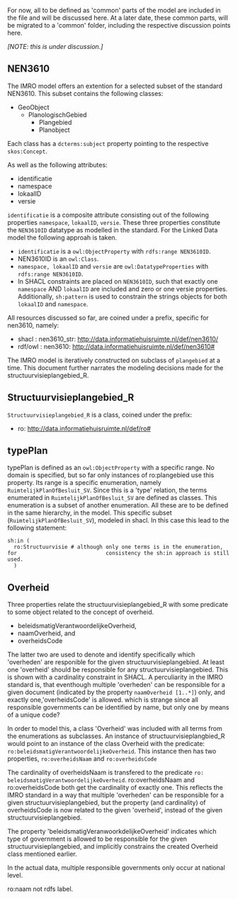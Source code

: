 For now, all to be defined as 'common' parts of the model are included in the file and will be discussed here. At a later date, these common parts, will be migrated to a 'common' folder, including the respective discussion points here. 

*[NOTE: this is under discussion.]*


## NEN3610
The IMRO model offers an extention for a selected subset of the standard NEN3610. This subset contains the following classes:

- GeoObject
	- PlanologischGebied
		- Plangebied
		- Planobject

Each class has a `dcterms:subject` property pointing to the respective `skos:Concept`. 

As well as the following attributes:
- identificatie
- namespace
- lokaalID
- versie

`identificatie` is a composite attribute consisting out of the following properties `namespace`, `lokaalID`, `versie`. These three properties constitute the `NEN3610ID` datatype as modelled in the standard. For the Linked Data model the following approah is taken. 
- `identificatie` is a `owl:ObjectProperty` with `rdfs:range NEN3610ID`.
- NEN3610ID is an `owl:Class`.
- `namespace, lokaalID` and `versie` are `owl:DatatypeProperties` with `rdfs:range NEN3610ID`.
- In SHACL constraints are placed on `NEN3610ID`, such that exactly one `namespace` AND `lokaalID` are included and zero or one versie properties. Additionally, `sh:pattern` is used to constrain the strings objects for both `lokaalID` and `namespace`.

All resources discussed so far, are coined under a prefix, specific for nen3610, namely:
-  shacl : nen3610_str: <http://data.informatiehuisruimte.nl/def/nen3610/> 
-  rdf/owl : nen3610: <http://data.informatiehuisruimte.nl/def/nen3610#> 

The IMRO model is iteratively constructed on subclass of `plangebied` at a time. This document further narrates the modeling decisions made for the structuurvisieplangebied_R.

## Structuurvisieplangebied_R

`Structuurvisieplangebied_R` is a class, coined under the prefix:
- ro: <http://data.informatiehuisruimte.nl/def/ro#> 

## typePlan

typePlan is defined as an `owl:ObjectProperty` with a specific range. No domain is specified, but so far only instances of ro:plangebied use this property. Its range is a specific enumeration, namely `RuimtelijkPlanOfBesluit_SV`. Since this is a 'type' relation, the terms enumerated in `RuimtelijkPlanOfBesluit_SV` are defined as classes. This enumeration is a subset of another enumeration. All these are to be defined in the same hierarchy, in the model. This specific subset (`RuimtelijkPlanOfBesluit_SV`), modeled in shacl. In this case this lead to the following statement:
```
sh:in (
  ro:Structuurvisie # although only one terms is in the enumeration, for 							consistency the sh:in approach is still used.
  )
```

## Overheid

Three properties relate the structuurvisieplangebied_R with some predicate to some object related to the concept of overheid. 

- beleidsmatigVerantwoordelijkeOverheid, 
- naamOverheid, and
- overheidsCode

The latter two are used to denote and identify specifically which 'overheden' are responible for the given structuurvisieplangebied. At least one 'overheid' should be responsible for any structuurvisieplangebied. This is shown with a cardinality constraint in SHACL. A perculiarity in the IMRO standard is, that eventhough multiple 'overheden' can be responsible for a given document (indicated by the property `naamOverheid [1..*]`) only, and exactly one,'overheidsCode' is allowed. which is strange since all responsible governments can be identified by name, but only one by means of a unique code? 

In order to model this, a class 'Overheid' was included with all terms from the enumerations as subclasses. An instance of structuurvisieplangbied_R would point to an instance of the class Overheid with the predicate: `ro:beleidsmatigVerantwoordelijkeOverheid`. 
This instance then has two properties, `ro:overheidsNaam` and `ro:overheidsCode`

The cardinality of overheidsNaam is transfered to the predicate `ro: beleidsmatigVerantwoordelijkeOverheid`. ro:overheidsNaam and ro:overheidsCode both get the cardinality of exactly one. This reflects the IMRO standard in a way that multiple 'overheden' can be responsible for a given structuurvisieplangebied, but the property (and cardinality) of overheidsCode is now related to the given 'overheid', instead of the given structuurvisieplangebied.

The property 'beleidsmatigVeranwoorkdelijkeOverheid' indicates which type of government is allowed to be responsible for the given structuurvisieplangebied, and implicitly constrains the created Overheid class mentioned earlier.

In the actual data, multiple responsible governments only occur at national level. 



ro:naam not rdfs label.